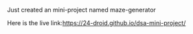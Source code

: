 Just created an mini-project named maze-generator 

Here is the live link:https://24-droid.github.io/dsa-mini-project/

